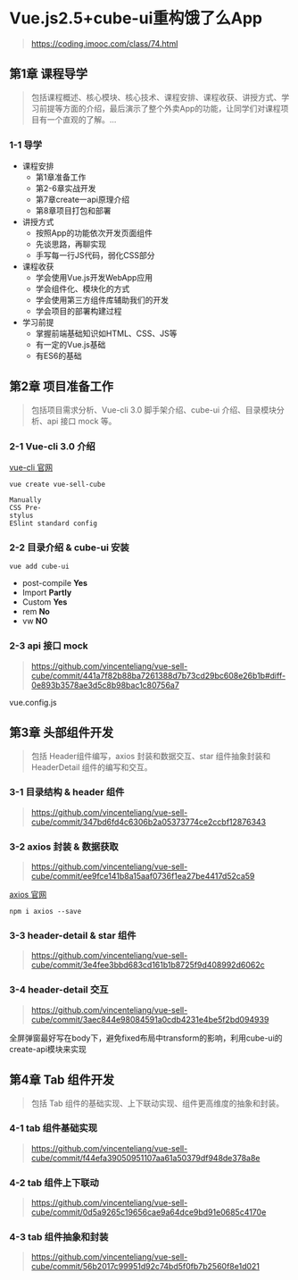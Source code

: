 # Vue.js2.5+cube-ui重构饿了么App

> https://coding.imooc.com/class/74.html

## 第1章 课程导学

> 包括课程概述、核心模块、核心技术、课程安排、课程收获、讲授方式、学习前提等方面的介绍，最后演示了整个外卖App的功能，让同学们对课程项目有一个直观的了解。...

### 1-1 导学

- 课程安排
  - 第1章准备工作
  - 第2-6章实战开发
  - 第7章create一api原理介绍
  - 第8章项目打包和部署
- 讲授方式
  - 按照App的功能依次开发页面组件
  - 先谈思路，再聊实现
  - 手写每一行JS代码，弱化CSS部分
- 课程收获
  - 学会使用Vue.js开发WebApp应用
  - 学会组件化、模块化的方式
  - 学会使用第三方组件库辅助我们的开发
  - 学会项目的部署构建过程
- 学习前提
  - 掌握前端基础知识如HTML、CSS、JS等
  - 有一定的Vue.js基础
  - 有ES6的基础

## 第2章 项目准备工作

> 包括项目需求分析、Vue-cli 3.0 脚手架介绍、cube-ui 介绍、目录模块分析、api 接口 mock 等。

### 2-1 Vue-cli 3.0 介绍

[vue-cli 官网](https://cli.vuejs.org/zh/)

`vue create vue-sell-cube`

    Manually
    CSS Pre- 
    stylus
    ESlint standard config

### 2-2 目录介绍 & cube-ui 安装

`vue add cube-ui`

- post-compile **Yes**
- Import **Partly**
- Custom **Yes**
- rem **No**
- vw **NO**

### 2-3 api 接口 mock

> https://github.com/vincenteliang/vue-sell-cube/commit/441a7f82b88ba7261388d7b73cd29bc608e26b1b#diff-0e893b3578ae3d5c8b98bac1c80756a7

vue.config.js

## 第3章 头部组件开发

> 包括 Header组件编写，axios 封装和数据交互、star 组件抽象封装和 HeaderDetail 组件的编写和交互。

### 3-1 目录结构 & header 组件

> https://github.com/vincenteliang/vue-sell-cube/commit/347bd6fd4c6306b2a05373774ce2ccbf12876343

### 3-2 axios 封装 & 数据获取

> https://github.com/vincenteliang/vue-sell-cube/commit/ee9fce141b8a15aaf0736f1ea27be4417d52ca59

[axios 官网](https://github.com/axios/axios)

`npm i axios --save`

### 3-3 header-detail & star 组件

> https://github.com/vincenteliang/vue-sell-cube/commit/3e4fee3bbd683cd161b1b8725f9d408992d6062c

### 3-4 header-detail 交互

> https://github.com/vincenteliang/vue-sell-cube/commit/3aec844e98084591a0cdb4231e4be5f2bd094939

全屏弹窗最好写在body下，避免fixed布局中transform的影响，利用cube-ui的create-api模块来实现

## 第4章 Tab 组件开发

> 包括 Tab 组件的基础实现、上下联动实现、组件更高维度的抽象和封装。

### 4-1 tab 组件基础实现

> https://github.com/vincenteliang/vue-sell-cube/commit/f44efa39050951107aa61a50379df948de378a8e

### 4-2 tab 组件上下联动

> https://github.com/vincenteliang/vue-sell-cube/commit/0d5a9265c19656cae9a64dce9bd91e0685c4170e

### 4-3 tab 组件抽象和封装

> https://github.com/vincenteliang/vue-sell-cube/commit/56b2017c99951d92c74bd5f0fb7b2560f8e1d021
